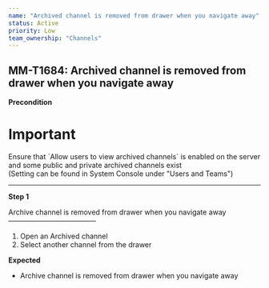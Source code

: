 ```yaml
---
name: "Archived channel is removed from drawer when you navigate away"
status: Active
priority: Low
team_ownership: "Channels"
---
```


## MM-T1684: Archived channel is removed from drawer when you navigate away

**Precondition**

# Important

Ensure that \`Allow users to view archived channels\` is enabled on the server and some public and private archived channels exist\
(Setting can be found in System Console under "Users and Teams")

---

**Step 1**

Archive channel is removed from drawer when you navigate away\
–––––––––––––––––––––––––

1. Open an Archived channel
2. Select another channel from the drawer

**Expected**

- Archive channel is removed from drawer when you navigate away
